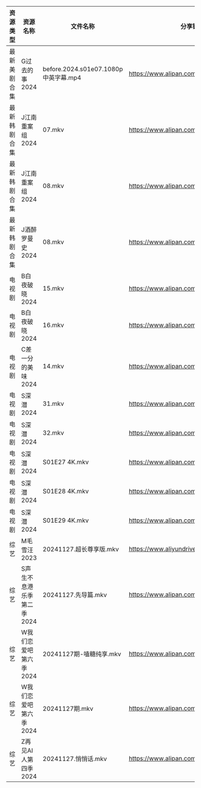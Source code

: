 | 资源类型   | 资源名称            | 文件名称                             | 分享链接                                      | 更新时间                |
| ------ | --------------- | -------------------------------- | ----------------------------------------- | ------------------- |
| 最新美剧合集 | G过去的事2024       | before.2024.s01e07.1080p中英字幕.mp4 | https://www.alipan.com/s/bz2KqfLQeN3      | 2024-11-27 18:05:31 |
| 最新韩剧合集 | J江南重案组2024      | 07.mkv                           | https://www.alipan.com/s/mT5XgaydgoS      | 2024-11-27 18:05:46 |
| 最新韩剧合集 | J江南重案组2024      | 08.mkv                           | https://www.alipan.com/s/mT5XgaydgoS      | 2024-11-27 18:05:46 |
| 最新韩剧合集 | J酒醉罗曼史2024      | 08.mkv                           | https://www.alipan.com/s/NCnyAs2UUuM      | 2024-11-27 00:05:57 |
| 电视剧    | B白夜破晓2024       | 15.mkv                           | https://www.alipan.com/s/1CH4Gu47Hq3      | 2024-11-27 14:05:12 |
| 电视剧    | B白夜破晓2024       | 16.mkv                           | https://www.alipan.com/s/1CH4Gu47Hq3      | 2024-11-27 14:05:12 |
| 电视剧    | C差一分的美味2024     | 14.mkv                           | https://www.alipan.com/s/Giz84ZSJTNi      | 2024-11-27 14:05:18 |
| 电视剧    | S深潜2024         | 31.mkv                           | https://www.alipan.com/s/mKzzNt5BcAW      | 2024-11-27 18:06:26 |
| 电视剧    | S深潜2024         | 32.mkv                           | https://www.alipan.com/s/mKzzNt5BcAW      | 2024-11-27 18:06:25 |
| 电视剧    | S深潜2024         | S01E27 4K.mkv                    | https://www.alipan.com/s/mKzzNt5BcAW      | 2024-11-27 00:06:25 |
| 电视剧    | S深潜2024         | S01E28 4K.mkv                    | https://www.alipan.com/s/mKzzNt5BcAW      | 2024-11-27 00:06:24 |
| 电视剧    | S深潜2024         | S01E29 4K.mkv                    | https://www.alipan.com/s/mKzzNt5BcAW      | 2024-11-27 00:06:24 |
| 综艺     | M毛雪汪2023        | 20241127.超长尊享版.mkv               | https://www.aliyundrive.com/s/asPqfgPRqAg | 2024-11-27 14:07:25 |
| 综艺     | S声生不息港乐季第二季2024 | 20241127.先导篇.mkv                 | https://www.alipan.com/s/UNcuH6NR3w3      | 2024-11-27 14:07:59 |
| 综艺     | W我们恋爱吧第六季2024   | 20241127期-嗑糖纯享.mkv               | https://www.alipan.com/s/t2J6m3nj1EP      | 2024-11-27 14:08:10 |
| 综艺     | W我们恋爱吧第六季2024   | 20241127期.mkv                    | https://www.alipan.com/s/t2J6m3nj1EP      | 2024-11-27 14:08:10 |
| 综艺     | Z再见AI人第四季2024   | 20241127.悄悄话.mkv                 | https://www.alipan.com/s/x547zMqipVp      | 2024-11-27 14:08:36 |
